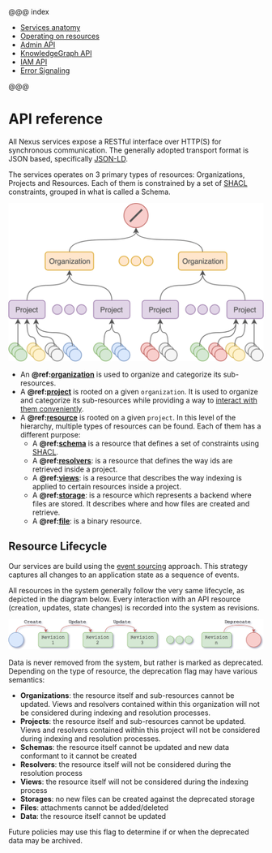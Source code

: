 @@@ index

* [Services anatomy](anatomy.md)
* [Operating on resources](operating-on-resources.md)
* [Admin API](admin/index.md)
* [KnowledgeGraph API](kg/index.md)
* [IAM API](iam/index.md)
* [Error Signaling](error-signaling.md)

@@@

# API reference

All Nexus services expose a RESTful interface over HTTP(S) for synchronous communication. The generally adopted transport format is JSON based, specifically [JSON-LD](https://json-ld.org/).

The services operates on 3 primary types of resources: Organizations, Projects and Resources. Each of them is constrained by a set of [SHACL] constraints, grouped in what is called a Schema.

![Resources tree](./assets/resources-tree.png "Resources tree")

* An **@ref:[organization](./admin/admin-orgs-api.md)** is used to organize and categorize its sub-resources.
* A **@ref:[project](./admin/admin-projects-api.md)** is rooted on a given `organization`. It is used to organize and categorize its sub-resources while providing a way to [interact with them conveniently](./admin/admin-projects-api.html#prefix-mappings).
* A **@ref:[resource](./kg/kg-resources-api.md)** is rooted on a given `project`. In this level of the hierarchy, multiple types of resources can be found. Each of them has a different purpose:
  - A **@ref:[schema](./kg/kg-schemas-api.md)** is a resource that defines a set of constraints using [SHACL].
  - A **@ref:[resolvers](./kg/kg-resolvers-api.md)**: is a resource that defines the way ids are retrieved inside a project.
  - A **@ref:[views](./kg/kg-views-api.md)**: is a resource that describes the way indexing is applied to certain resources inside a project.
  - A **@ref:[storage](./kg/kg-storages-api.md)**: is a resource which represents a backend where files are stored. It describes where and how files are created and retrieve.
  - A **@ref:[file](./kg/kg-files-api.md)**: is a binary resource.

## Resource Lifecycle

Our services are build using the [event sourcing](https://martinfowler.com/eaaDev/EventSourcing.html) approach. This strategy captures all changes to an application state as a sequence of events.

All resources in the system generally follow the very same lifecycle, as depicted in the diagram below. Every interaction with an API resource (creation, updates, state changes) is recorded into the system as revisions.

![Resource Lifecycle](./assets/resources/resource-lifecycle.png "Resource Lifecycle")

Data is never removed from the system, but rather is marked as deprecated. Depending on the type of resource, the deprecation flag may have various semantics:

- **Organizations**: the resource itself and sub-resources cannot be updated. Views and resolvers contained within this organization will not be considered during indexing and resolution processes.
- **Projects**: the resource itself and sub-resources cannot be updated. Views and resolvers contained within this project will not be considered during indexing and resolution processes.
- **Schemas**: the resource itself cannot be updated and new data conformant to it cannot be created
- **Resolvers**: the resource itself will not be considered during the resolution process
- **Views**: the resource itself will not be considered during the indexing process
- **Storages**: no new files can be created against the deprecated storage
- **Files**: attachments cannot be added/deleted
- **Data**: the resource itself cannot be updated

Future policies may use this flag to determine if or when the deprecated data may be archived.

[SHACL]: https://www.w3.org/TR/shacl/
